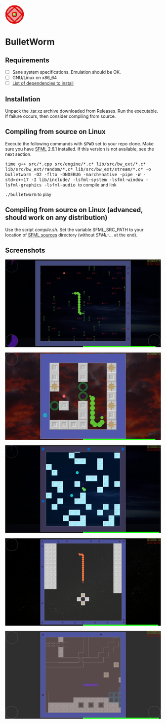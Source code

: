 <img src="Resources/Textures/icon.png" alt="logo" width="60"/>

# BulletWorm

## Requirements

- [ ] Sane system specifications. Emulation should be OK.
- [ ] GNU/Linux on x86_64
- [ ] [List of dependencies to install](https://www.sfml-dev.org/tutorials/2.6/compile-with-cmake.php#installing-dependencies)

## Installation

Unpack the .tar.xz archive downloaded from Releases. Run the executable. If failure occurs, then consider compiling from source.

## Compiling from source on Linux

Execute the following commands with <kbd>$PWD</kbd> set to your repo clone. Make sure you have [SFML](http://sfml-dev.org) 2.6.1 installed. If this version is not available, see the next section.

<kbd>time g++ src/\*.cpp src/engine/\*.c\* lib/src/bw_ext/\*.c\* lib/src/bw_ext/random/\*.c\* lib/src/bw_ext/stream/\*.c\* -o bulletworm -O2 -flto -DNDEBUG -march=native -pipe -W -std=c++17 -I lib/include/ -lsfml-system -lsfml-window -lsfml-graphics -lsfml-audio
</kbd> to compile and link

<kbd>./bulletworm</kbd> to play

## Compiling from source on Linux (advanced, should work on any distribution)

Use the script *compile.sh*. Set the variable SFML_SRC_PATH to your location of [SFML sources](https://www.sfml-dev.org/files/SFML-2.6.1-sources.zip) directory (without *SFML-...* at the end).

## Screenshots

![Image 0](demo/screenshot_00.jpg)

![Image 1](demo/screenshot_01.jpg)

![Image 3](demo/screenshot_03.jpg)

![Image 4](demo/screenshot_04.jpg)

![Image 5](demo/screenshot_05.png)
